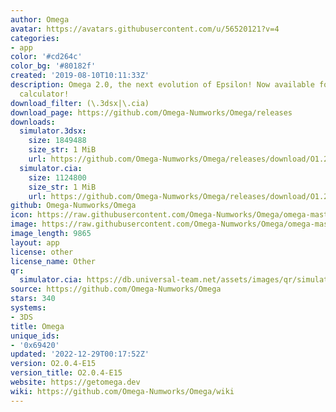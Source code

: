 ```yaml
---
author: Omega
avatar: https://avatars.githubusercontent.com/u/56520121?v=4
categories:
- app
color: '#cd264c'
color_bg: '#80182f'
created: '2019-08-10T10:11:33Z'
description: Omega 2.0, the next evolution of Epsilon! Now available for your Numworks
  calculator!
download_filter: (\.3dsx|\.cia)
download_page: https://github.com/Omega-Numworks/Omega/releases
downloads:
  simulator.3dsx:
    size: 1849488
    size_str: 1 MiB
    url: https://github.com/Omega-Numworks/Omega/releases/download/O1.22.1-E15/simulator.3dsx
  simulator.cia:
    size: 1124800
    size_str: 1 MiB
    url: https://github.com/Omega-Numworks/Omega/releases/download/O1.22.1-E15/simulator.cia
github: Omega-Numworks/Omega
icon: https://raw.githubusercontent.com/Omega-Numworks/Omega/omega-master/ion/src/simulator/3ds/assets/logo.png
image: https://raw.githubusercontent.com/Omega-Numworks/Omega/omega-master/ion/src/simulator/3ds/assets/banner.png
image_length: 9865
layout: app
license: other
license_name: Other
qr:
  simulator.cia: https://db.universal-team.net/assets/images/qr/simulator-cia.png
source: https://github.com/Omega-Numworks/Omega
stars: 340
systems:
- 3DS
title: Omega
unique_ids:
- '0x69420'
updated: '2022-12-29T00:17:52Z'
version: O2.0.4-E15
version_title: O2.0.4-E15
website: https://getomega.dev
wiki: https://github.com/Omega-Numworks/Omega/wiki
---
```

